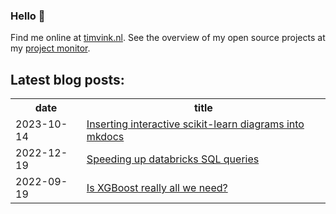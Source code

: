 ### Hello 👋

Find me online at [timvink.nl](https://www.timvink.nl). See the overview of my open source projects at my [project monitor](https://timvink.github.io/project-monitor/).

## Latest blog posts:

<table style="width:100%">
  <tr>
    <th>date</th>
    <th>title</th>
  </tr>
<!-- BLOG-POST-LIST:START -->
<tr><td>2023-10-14</td><td><a href="https://timvink.nl/blog/sklearn-visualizations-in-mkdocs/">Inserting interactive scikit-learn diagrams into mkdocs</a></td></tr>
<tr><td>2022-12-19</td><td><a href="https://timvink.nl/blog/databricks-query-speed/">Speeding up databricks SQL queries</a></td></tr>
<tr><td>2022-09-19</td><td><a href="https://timvink.nl/blog/is-xgboost-all-we-need/">Is XGBoost really all we need?</a></td></tr>

<!-- BLOG-POST-LIST:END -->
</table>
